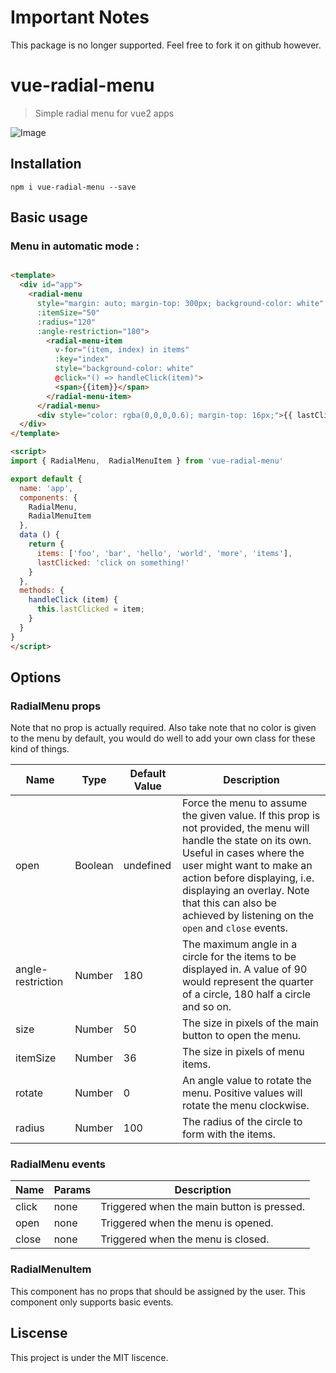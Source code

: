 # Important Notes

This package is no longer supported. Feel free to fork it on github however.

# vue-radial-menu

> Simple radial menu for vue2 apps

![Image](https://raw.githubusercontent.com/vparadis/vue-radial-menu/master/public/demo_180.gif)

## Installation

`npm i vue-radial-menu --save`

## Basic usage

### Menu in automatic mode :

``` html

<template>
  <div id="app">
    <radial-menu
      style="margin: auto; margin-top: 300px; background-color: white"
      :itemSize="50"
      :radius="120"
      :angle-restriction="180">
        <radial-menu-item 
          v-for="(item, index) in items" 
          :key="index" 
          style="background-color: white" 
          @click="() => handleClick(item)">
          <span>{{item}}</span>
        </radial-menu-item>
      </radial-menu>
      <div style="color: rgba(0,0,0,0.6); margin-top: 16px;">{{ lastClicked }}</div>
  </div>
</template>

<script>
import { RadialMenu,  RadialMenuItem } from 'vue-radial-menu'

export default {
  name: 'app',
  components: {
    RadialMenu,
    RadialMenuItem
  },
  data () {
    return {
      items: ['foo', 'bar', 'hello', 'world', 'more', 'items'],
      lastClicked: 'click on something!'
    }
  },
  methods: {
    handleClick (item) {
      this.lastClicked = item;
    }
  }
}
</script>
```

## Options

### RadialMenu props

Note that no prop is actually required.
Also take note that no color is given to the menu by default, you would do well to add your own class for these kind of things.

| Name | Type  | Default Value | Description |
| ---- | ----  | ------------- | ----------- |
| open | Boolean | undefined | Force the menu to assume the given value. If this prop is not provided, the menu will handle the state on its own. Useful in cases where the user might want to make an action before displaying, i.e. displaying an overlay. Note that this can also be achieved by listening on the `open` and `close` events. |
| angle-restriction | Number | 180 | The maximum angle in a circle for the items to be displayed in. A value of 90 would represent the quarter of a circle, 180 half a circle and so on. |
| size | Number | 50 | The size in pixels of the main button to open the menu. |
| itemSize | Number | 36 | The size in pixels of menu items. |
| rotate | Number | 0 | An angle value to rotate the menu. Positive values will rotate the menu clockwise. |
| radius | Number | 100 | The radius of the circle to form with the items. |

### RadialMenu events

| Name | Params | Description |
| ---- | ---- | ---- |
| click | none | Triggered when the main button is pressed. |
| open | none | Triggered when the menu is opened. |
| close | none | Triggered when the menu is closed. |

### RadialMenuItem

This component has no props that should be assigned by the user.
This component only supports basic events.

## Liscense

This project is under the MIT liscence.
